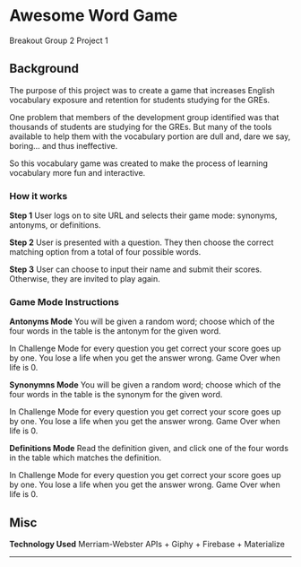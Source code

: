 # Awesome Word Game
Breakout Group 2 Project 1


## Background
The purpose of this project was to create a game that increases English vocabulary exposure and retention for students studying for the GREs.

One problem that members of the development group identified was that thousands of students are studying for the GREs. But many of the tools available to help them with the vocabulary portion are dull and, dare we say, boring… and thus ineffective.

So this vocabulary game was created to make the process of learning vocabulary more fun and interactive.


### How it works

**Step 1**
User logs on to site URL and selects their game mode: synonyms, antonyms, or definitions.

**Step 2**
User is presented with a question. They then choose the correct matching option from a total of four possible words.

**Step 3**
User can choose to input their name and submit their scores. Otherwise, they are invited to play again.


### Game Mode Instructions

**Antonyms Mode**
You will be given a random word; choose which of the four words in the table is the antonym for the given word.

In Challenge Mode for every question you get correct your score goes up by one. You lose a life when you get the answer wrong. Game Over when life is 0.

**Synonymns Mode**
You will be given a random word; choose which of the four words in the table is the synonym for the given word.

In Challenge Mode for every question you get correct your score goes up by one. You lose a life when you get the answer wrong. Game Over when life is 0.

**Definitions Mode**
Read the definition given, and click one of the four words in the table which matches the definition.

In Challenge Mode for every question you get correct your score goes up by one. You lose a life when you get the answer wrong. Game Over when life is 0.
       

## Misc
**Technology Used**
Merriam-Webster APIs + Giphy + Firebase + Materialize

***